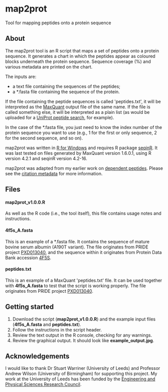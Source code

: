 # map2prot
Tool for mapping peptides onto a protein sequence

## About
The map2prot tool is an R script that maps a set of peptides onto a protein sequence. It generates a chart in which the peptides appear as coloured blocks underneath the protein sequence. Sequence coverage (%) and various metadata are printed on the chart.

The inputs are:
* a text file containing the sequences of the peptides;
* a *.fasta file containing the sequence of the protein.

If the file containing the peptide sequences is called 'peptides.txt', it will be interpreted as the [MaxQuant](https://www.maxquant.org/) output file of the same name. If the file is called something else, it will be interpreted as a plain list (as would be uploaded for a [UniProt peptide search](https://www.uniprot.org/peptide-search), for example).

In the case of the *.fasta file, you just need to know the index number of the protein sequence you want to use (e.g., 1 for the first or only sequence, 2 for the second sequence, and so on).

map2prot was written in [R for Windows](https://www.R-project.org/) and requires R package [seqinR](https://cran.r-project.org/web/packages/seqinr/index.html). It was last tested on files generated by MaxQuant version 1.6.0.1, using R version 4.2.1 and seqinR version 4.2-16.

map2prot was adapted from my earlier work on [dependent peptides](https://github.com/preston-gw/dependent-peptides). Please see the [citation metadata](https://github.com/preston-gw/map2prot/blob/main/CITATION.cff) for more information.

## Files
#### map2prot_v1.0.0.R
As well as the R code (i.e., the tool itself), this file contains usage notes and instructions.  
#### 4f5s_A.fasta
This is an example of a *.fasta file. It contains the sequence of mature bovine serum albumin (A190T variant). The file originates from PRIDE project [PXD013040](https://www.ebi.ac.uk/pride/archive/projects/PXD013040), and the sequence within it originates from Protein Data Bank accession [4F5S](https://www.rcsb.org/structure/4f5s). 
#### peptides.txt
This is an example of a MaxQuant 'peptides.txt' file. It can be used together with **4f5s_A.fasta** to test that the script is working properly. The file originates from PRIDE project [PXD013040](https://www.ebi.ac.uk/pride/archive/projects/PXD013040).

## Getting started
1. Download the script (**map2prot_v1.0.0.R**) and the example input files (**4f5s_A.fasta** and **peptides.txt**).
2. Follow the instructions in the script header.
3. Review the text output in the R console, checking for any warnings.
4. Review the graphical output. It should look like **example_output.jpg**.

## Acknowledgements
I would like to thank Dr Stuart Warriner (University of Leeds) and Professor Andrew Wilson (University of Birmingham) for supporting this project. My work at the University of Leeds has been funded by the [Engineering and Physical Sciences Research Council](https://www.ukri.org/councils/epsrc/).
